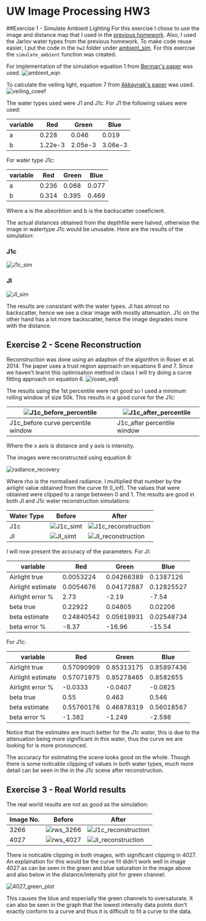 # UW Image Processing HW3

##Exercise 1 - Simulate Ambient Lighting
For this exercise I chose to use the image and distance map that I used in the [previous homework](../hw2/README.md). Also, I used the Jarlov water types from the previous homework. To make code reuse easier, I put the code in the `hw2` folder under
[ambient_sim](../hw2/uw_img_sim/ambient_sim.py). For this exercise the `simulate_ambient` function was created.

For implementation of the simulation equation 1 from
[Berman's paper](https://www.eng.tau.ac.il/~berman/UnderwaterColorRestoration/UnderwaterHazeLines_BMVC2017.pdf) was used.
 ![ambient_eqn](images/equations/ambient.png)
 
 To calculate the veiling light, equation 7 from
[Akkaynak's paper](http://csms.haifa.ac.il/profiles/tTreibitz/webfiles/revised-underwater-image.pdf) was used.
![veiling_coeef](images/equations/veiling.png)

The water types used were J1 and J1c. For J1 the following values were used:

|variable|Red|Green|Blue|
|--------|---|-----|----|
|a |0.228|0.046|0.019|
|b|1.22e-3| 2.05e-3| 3.06e-3|

For water type J1c:

|variable|Red|Green|Blue|
|--------|---|-----|----|
|a |0.236| 0.068| 0.077|
|b|0.314| 0.395| 0.469|

Where a is the absorbtion and b is the backscatter coeeficient.

The actual distances obtained from the depthfile were halved, otherwise the image in watertype J1c would be unusable. Here are the results of the simulation:

### J1c
![J1c_sim](images/sim_results/J1c.png)

### JI
![JI_sim](images/sim_results/JI.png)

The results are consistant with the water types. JI has almost no backscatter, hence we see a clear image with mostly attenuation. J1c on the other hand has a lot more  backscatter, hence the image degrades more with the distance.

## Exercise 2 - Scene Reconstruction

Reconstruction was done using an adaption of the algorithm in Roser et al. 2014. The paper uses a trust region approach on equations 6 and 7. Since we haven't learnt this optimisation method in class I will try doing a curve fitting approach on equation 6.
![rosen_eq6](images/equations/Rosen2014eq6.png)

The results using the 1st percentile were not good so I used a minimum rolling window of size 50k. This results in a good curve for the J1c:

|![J1c_before_percentile](images/reconstruction_results/J1c_red_fit.png)|![J1c_after_percentile](images/reconstruction_results/J1c_red_fit_1st_q.png)|
|-----------|----------|
|J1c_before curve percentile window | J1c_after percentile window|

Where the x axis is distance and y axis is intensity.

The images were reconstructed using equation 8:

![radiance_recovery](images/equations/Radieance_Recovery.png)

Where rho is the normalised radiance. I multiplied that number by the airlight value obtained from the curve fit (I_inf). The values that were obtained were clipped to a range between 0 and 1.
The results are good in both JI and J1c water reconstruction simulations:

|Water Type|Before|After|
|----------|------|-----|
|J1c|![J1c_simt](images/sim_results/J1c.png)|  ![J1c_reconstruction](images/reconstruction_results/J1C_min_window.png)|
|JI|![JI_simt](images/sim_results/JI.png)|![JI_reconstruction](images/reconstruction_results/JI_min_window.png)|

I will now present the accuracy of the parameters. For JI:

|variable|Red|Green|Blue|
|--------|---|-----|----|
|Airlight true|0.0053224|0.04266389| 0.1387126|
|Airlight estimate|0.0054676 | 0.04172887| 0.12825527|
|Airlight error %| 2.73| -2.19| -7.54|
|beta true|0.22922| 0.04805| 0.02206|
|beta estimate|0.24840542| 0.05619931| 0.02548734|
|beta error %|-8.37| -16.96| -15.54|

For J1c:

variable|Red|Green|Blue|
|--------|---|-----|----|
|Airlight true|0.57090909| 0.85313175| 0.85897436|
|Airlight estimate|0.57071875| 0.85278465| 0.8582655|
|Airlight error %| -0.0333| -0.0407| -0.0825|
|beta true|0.55 | 0.463| 0.546|
|beta estimate|0.55760176| 0.46878319| 0.56018567|
|beta error %|-1.382| -1.249| -2.598|

Notice that the estimates are much better for the J1c water, this is due to the attenuation being more significant in this water, thus the curve we are looking for is more pronounced.


The accuracy for estimating the scene looks good on the whole. Though there is some noticable clipping of values in both water types, much more detail can be seen in the in the J1c scene after reconstruction.

## Exercise 3 - Real World results

The real world results are not as good as the simulation:

|Image No.|Before|After|
|----------|------|-----|
|3266|![rws_3266](images/Real_world_scenes/LFT_3266_liner_undistort.png)|  ![J1c_reconstruction](images/reconstruction_results/rws_3266_min_window16.png)|
|4027|![rws_4027](images/Real_world_scenes/LFT_4027_liner_undistort.png)|![JI_reconstruction](images/reconstruction_results/rws_4077_min_windows16b.png)|

There is noticable clipping in both images, with significant clipping  in 4027. An explaination for this would be the curve fit didn't work well in image 4027 as can be seen in the green and blue saturation in the image above and also below in the distance/intensity plot for green channel:

![4027_green_plot](images/reconstruction_results/rws_4077_green_fit.png)

This causes the blue and especially the green channels to oversaturate. It can also be seen in the graph that the lowest intensity data points don't exactly conform to a curve and thus it is difficult to fit a curve to the data.